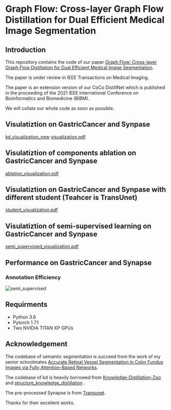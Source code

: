 # Graph Flow: Cross-layer Graph Flow Distillation for Dual Efficient Medical Image Segmentation


## Introduction
This repository contains the code  of our paper [Graph Flow: Cross-layer Graph Flow Distillation for Dual Efficient Medical Image Segmentation](https://arxiv.org/pdf/2203.08667.pdf).

The paper is under review in IEEE Transactions on Medical Imaging.

The paper is an extension version of our CoCo DistillNet which is published in the proceeding of the 2021 IEEE International Conference on
Bioinformatics and Biomedicine (BIBM).

We will collate our whole code as soon as possible.

## Visulatiztion on GastricCancer and Synpase
[kd_visualization_new](https://user-images.githubusercontent.com/84963829/160541226-c0ea02c5-5995-4116-906d-3e756e82156a.png)
[visualization.pdf](https://github.com/WrinkleXuan/Graph-FLow/files/9309893/visualization.pdf)

## Visulatiztion of components ablation on GastricCancer and Synpase
[ablation_visualization.pdf](https://github.com/WrinkleXuan/Graph-FLow/files/9309878/ablation_visualization.pdf)

## Visulatiztion on GastricCancer and Synpase with different student (Teahcer is TransUnet)
[student_visualization.pdf](https://github.com/WrinkleXuan/Graph-FLow/files/9309896/student_visualization.pdf)


## Visulatiztion of semi-supervised learning on GastricCancer and Synpase
[semi_supervisied_visualization.pdf](https://github.com/WrinkleXuan/Graph-FLow/files/9309881/semi_supervisied_visualization.pdf)

## Performance on GastricCancer and Synapse
<!--
### Network Efficiency 
<table class="tg">
<thead>
  <tr>
    <th class="tg-c3ow" colspan="2" rowspan="2">Networks</th>
    <th class="tg-c3ow" colspan="2">Gastric Cancer</th>
    <th class="tg-c3ow" colspan="2">Synapse</th>
    <th class="tg-0pky" rowspan="2">FLOPs(G)</th>
    <th class="tg-0pky" rowspan="2">Params(M)</th>
  </tr>
  <tr>
    <th class="tg-c3ow">ACC</th>
    <th class="tg-c3ow">mIOU</th>
    <th class="tg-c3ow">avergae DSC</th>
    <th class="tg-c3ow">avergage HD</th>
  </tr>
</thead>
<tbody>
  <tr>
    <td class="tg-c3ow" colspan="2">T: FANet</td>
    <td class="tg-c3ow">0.9030</td>
    <td class="tg-c3ow">0.8230</td>
    <td class="tg-c3ow">0.7953</td>
    <td class="tg-c3ow">25.409</td>
    <td class="tg-c3ow">171.556</td>
    <td class="tg-c3ow">38.250</td>
  </tr>
  <tr>
    <td class="tg-c3ow" rowspan="2"><br>Mobile U-Net </td>
    <td class="tg-0pky">w/o Grpah Flow</td>
    <td class="tg-c3ow">0.8555</td>
    <td class="tg-c3ow">0.7476</td>
    <td class="tg-c3ow">0.7382</td>
    <td class="tg-c3ow">34.327</td>
    <td class="tg-c3ow" rowspan="2"><br>1.492</td>
    <td class="tg-c3ow" rowspan="2"><br>4.640</td>
  </tr>
  <tr>
    <td class="tg-0pky">w/ Grpah Flow</td>
    <td class="tg-c3ow">0.8872</td>
    <td class="tg-c3ow">0.7973</td>
    <td class="tg-c3ow">0.78690</td>
    <td class="tg-c3ow">28.2401</td>
  </tr>
  <tr>
    <td class="tg-c3ow" rowspan="2"><br>ENet</td>
    <td class="tg-0pky">w/o Grpah Flow</td>
    <td class="tg-c3ow">0.8691</td>
    <td class="tg-c3ow">0.7684</td>
    <td class="tg-c3ow">0.7478</td>
    <td class="tg-c3ow">27.1688</td>
    <td class="tg-c3ow" rowspan="2"><br>0.516</td>
    <td class="tg-c3ow" rowspan="2"><br>0.349</td>
  </tr>
  <tr>
    <td class="tg-0pky">w/ Grpah Flow</td>
    <td class="tg-c3ow">0.8851</td>
    <td class="tg-c3ow">0.7936</td>
    <td class="tg-c3ow">0.7649</td>
    <td class="tg-c3ow">22.9843</td>
  </tr>
  <tr>
    <td class="tg-c3ow" rowspan="2"><br>ERFNet</td>
    <td class="tg-c3ow">w/o Grpah Flow</td>
    <td class="tg-c3ow">0.8695</td>
    <td class="tg-c3ow">0.7691</td>
    <td class="tg-c3ow">0.7501</td>
    <td class="tg-c3ow">31.5383</td>
    <td class="tg-c3ow" rowspan="2"><br>3.681<br></td>
    <td class="tg-c3ow" rowspan="2"><br>2.063</td>
  </tr>
  <tr>
    <td class="tg-0pky">w/ Grpah Flow</td>
    <td class="tg-c3ow">0.8889</td>
    <td class="tg-c3ow">0.8000</td>
    <td class="tg-c3ow">0.7674</td>
    <td class="tg-c3ow">27.7631</td>
  </tr>
</tbody>
</table>
-->
### Annotation Efficiency 

![semi_supervised](https://user-images.githubusercontent.com/84963829/160548664-fad9843a-a87d-4b09-9090-411a08bff7e9.png)

<!--
## Models
<table class="tg">
<thead>
  <tr>
    <th class="tg-0pky"></th>
    <th class="tg-7btt">GastricCancer</th>
    <th class="tg-7btt">Synapse</th>
  </tr>
</thead>
<tbody>
  <tr>
    <td class="tg-7btt">Network Efficiency</td>
    <td class="tg-0pky"><a href="https://drive.google.com/drive/folders/1yOnINbK4BcVlO9n0KoaP39CJ2twCgwqq">Network Efficiency</a></td>
    <td class="tg-0pky"><a href="https://drive.google.com/drive/folders/1vthjYu1bVZwUa_6W0C5F0pjjKQvbyTEZ">Network Efficiency</a></td>
  </tr>
  <tr>
    <td class="tg-7btt">Annotation Efficiency</td>
    <td class="tg-0pky"><a href="https://drive.google.com/drive/folders/1mZUxvYrplhZapgq27XDQM6Fcg8-VYIP8">Annotation Efficiency</a></td>
    <td class="tg-0pky"><a href="https://drive.google.com/drive/folders/1yTVGOfp_j31QnKamtdk1E2jU8JXXvKwm">Annotation Efficiency</a></td>
  </tr>
</tbody>
</table>
-->

## Requirments

* Python 3.6
* Pytorch 1.7.1
* Two NVIDIA TITAN XP GPUs


## Acknowledgement
The codebase of semantic segmentation is succeed from the work of my senior schoolmates [Accurate Retinal Vessel Segmentation in Color Fundus Images via Fully Attention-Based Networks](https://ieeexplore.ieee.org/abstract/document/9210783). 

The codebase of kd is heavily borrowed from [Knowledge-Distillation-Zoo](https://github.com/AberHu/Knowledge-Distillation-Zoo) and [structure_knowledge_distillation](https://github.com/irfanICMLL/structure_knowledge_distillation) .

The pre-processed Synapse is from [Transunet](https://github.com/Beckschen/TransUNet).

Thanks for their excellent works.
